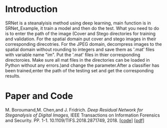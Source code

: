 # Introduction
  SRNet is a steanalyisis method using deep learning, main function is in SRNet_Example, it train a model and then do the test. What you need to do is to enter the path of the image (Cover and Stego directories for training and validation. For the spatial domain put cover and stego images in their corresponding direcotries. For the JPEG domain, decompress images to the spatial domain without rounding to integers and save them as '.mat' files with variable name "im". Put the '.mat' files in thier corresponding directoroies. Make sure all mat files in the directories can be loaded in Python without any errors.)and change the parameter.After a classifier has been trained,enter the path of the testing set and get the corresponding results.

# Paper and Code

M. Boroumand,M. Chen,and J. Fridrich. _Deep Residual Network for Steganalysis of Digital Images,_ IEEE Transactions on Information Forensics and Security. PP. 1-1. 10.1109/TIFS.2018.2871749, 2018. [[code]](http://dde.binghamton.edu/download/feature_extractors/) [[pdf]](https://ieeexplore.ieee.org/document/8470101/)
